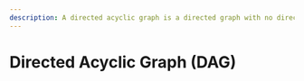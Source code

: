 ```yaml
---
description: A directed acyclic graph is a directed graph with no directed cycles
---
```


# Directed Acyclic Graph (DAG)

